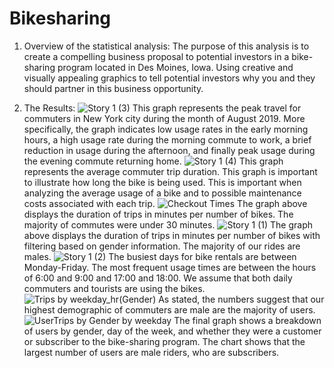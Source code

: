 # Bikesharing

1. Overview of the statistical analysis:
The purpose of this analysis is to create a compelling business proposal to potential investors in a bike-sharing program located in Des Moines, Iowa. Using creative and visually appealing graphics to tell potential investors why you and they should partner in this business opportunity.

2. The Results:
![Story 1 (3)](https://user-images.githubusercontent.com/67697826/209372497-f4e4779c-f2a1-4a18-b199-07994760620f.png) This graph represents the peak travel for commuters in New York city during the month of August 2019. More specifically, the graph indicates low usage rates in the early morning hours, a high usage rate during the morning commute to work, a brief reduction in usage during the afternoon, and finally peak usage during the evening commute returning home. 
![Story 1 (4)](https://user-images.githubusercontent.com/67697826/209375957-68198dde-ad2f-4b6f-bda1-43788e175864.png) This graph represents the average commuter trip duration. This graph is important to illustrate how long the bike is being used. This is important when analyzing the average usage of a bike and to possible maintenance costs associated with each trip.
![Checkout Times](https://user-images.githubusercontent.com/67697826/209376991-c99f2ce4-3139-405a-af12-6525046d3fb5.png) The graph above displays the duration of trips in minutes per number of bikes. The majority of commutes were under 30 minutes.
![Story 1 (1)](https://user-images.githubusercontent.com/67697826/209379975-b9ed6727-bd86-4106-85e5-8b051e7eec57.png) The graph above displays the duration of trips in minutes per number of bikes with filtering based on gender information. The majority of our rides are males.
![Story 1 (2)](https://user-images.githubusercontent.com/67697826/209381677-a447374f-0997-4c79-8e66-7f145608d04d.png) The busiest days for bike rentals are between Monday-Friday. The most frequent usage times are between the hours of 6:00 and 9:00 and 17:00 and 18:00. We assume that both daily commuters and tourists are using the bikes.
![Trips by weekday_hr(Gender)](https://user-images.githubusercontent.com/67697826/209382980-965d6898-83f5-4838-973a-c03c9266424c.png) As stated, the numbers suggest that our highest demographic of commuters are male are the majority of users.
![UserTrips by Gender by weekday](https://user-images.githubusercontent.com/67697826/209384179-269406e3-e611-4990-86b2-d08d44e7ce5c.png) The final graph shows a breakdown of users by gender, day of the week, and whether they were a customer or subscriber to the bike-sharing program. The chart shows that the largest number of users are male riders, who are subscribers.
